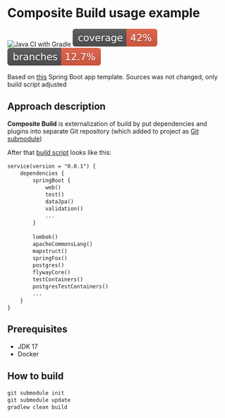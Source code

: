 
# Composite Build usage example

![Java CI with Gradle](https://github.com/andrei-punko/composite-build-usage-example/workflows/Java%20CI%20with%20Gradle/badge.svg)
[![Coverage](.github/badges/jacoco.svg)](https://github.com/andrei-punko/composite-build-usage-example/actions/workflows/gradle.yml)
[![Branches](.github/badges/branches.svg)](https://github.com/andrei-punko/composite-build-usage-example/actions/workflows/gradle.yml)

Based on [this](https://github.com/andrei-punko/spring-boot-template) Spring Boot app template.
Sources was not changed, only build script adjusted

## Approach description

**Composite Build** is externalization of build by put dependencies and plugins into separate Git repository
(which added to project as [Git submodule](.gitmodules))

After that [build script](build.gradle.kts) looks like this:
```
service(version = "0.0.1") {
    dependencies {
        springBoot {
            web()
            test()
            dataJpa()
            validation()
            ...
        }

        lombok()
        apacheCommonsLang()
        mapstruct()
        springFox()
        postgres()
        flywayCore()
        testContainers()
        postgresTestContainers()
        ...
    }
}
```

## Prerequisites
- JDK 17
- Docker

## How to build
```
git submodule init
git submodule update
gradlew clean build
```
